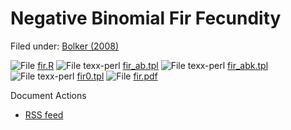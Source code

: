 #  Negative Binomial Fir Fecundity

Filed under:  [Bolker (2008)][1]

![File][2] [fir.R][3]
![File texx-perl][2] [fir_ab.tpl][4]
![File texx-perl][2] [fir_abk.tpl][5]
![File texx-perl][2] [fir0.tpl][6]
![File][7] [fir.pdf][8]

Document Actions

* [RSS feed][9]

[1]: http/www.admb-project.or@@search?Subject:list=Bolker (2008)
[2]: http/www.admb-project.orapplication.png
[3]: fir.view.html
[4]: fir_ab.tpview.html
[5]: fir_abk.tpview.html
[6]: fir0.tpview.html
[7]: http/www.admb-project.orpdf.png
[8]: description-view.html
[9]: RSS ""
